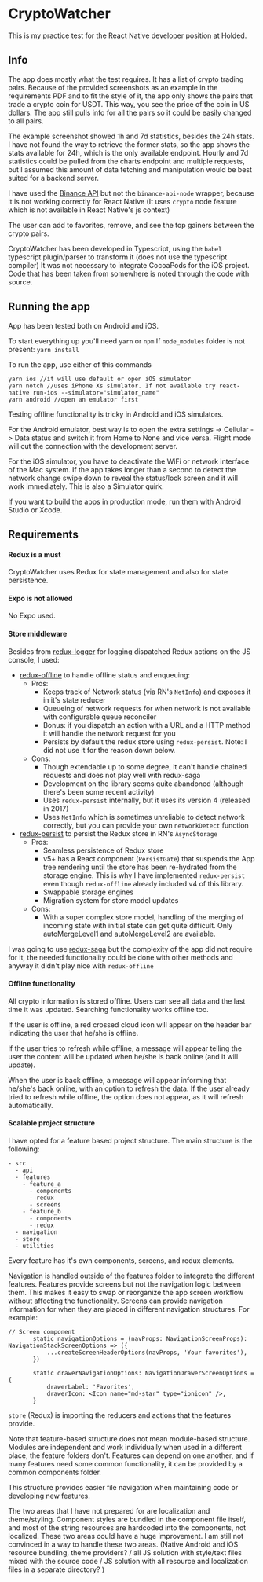 # CryptoWatcher

This is my practice test for the React Native developer position at Holded.

## Info
The app does mostly what the test requires. It has a list of crypto trading pairs. Because of the provided screenshots
as an example in the requirements PDF and to fit the style of it, the app only shows the pairs that trade a crypto coin
for USDT. This way, you see the price of the coin in US dollars. The app still pulls info for all the pairs so it could
be easily changed to all pairs.

The example screenshot showed 1h and 7d statistics, besides the 24h stats. I have not found the way to retrieve the 
former stats, so the app shows the stats available for 24h, which is the only available endpoint. Hourly and 7d
statistics could be pulled from the charts endpoint and multiple requests, but I assumed this amount of data fetching
and manipulation would be best suited for a backend server.

I have used the [Binance API](https://github.com/binance-exchange/binance-official-api-docs/blob/master/rest-api.md) but
not the `binance-api-node` wrapper, because it is not working correctly for React Native (It uses `crypto` node feature
which is not available in React Native's js context)

The user can add to favorites, remove, and see the top gainers between the crypto pairs.

CryptoWatcher has been developed in Typescript, using the `babel` typescript plugin/parser to transform it (does not use
the typescript compiler)
It was not necessary to integrate CocoaPods for the iOS project.
Code that has been taken from somewhere is noted through the code with source.


## Running the app
App has been tested both on Android and iOS.

To start everything up you'll need `yarn` or `npm`
If `node_modules` folder is not present:
```yarn install```

To run the app, use either of this commands
```$xslt
yarn ios //it will use default or open iOS simulator
yarn notch //uses iPhone Xs simulator. If not available try react-native run-ios --simulator="simulator_name"
yarn android //open an emulator first
```

Testing offline functionality is tricky in Android and iOS simulators.

For the Android emulator, best way is to open the extra settings -> Cellular -> Data status
and switch it from Home to None and vice versa. Flight mode will cut the connection with the development server.

For the iOS simulator, you have to deactivate the WiFi or network interface of the Mac system.
If the app takes longer than a second to detect the network change swipe down to reveal the status/lock screen and it
will work immediately. This is also a Simulator quirk.

If you want to build the apps in production mode, run them with Android Studio or Xcode. 

## Requirements
#### Redux is a must
CryptoWatcher uses Redux for state management and also for state persistence.
#### Expo is not allowed
No Expo used.
#### Store middleware
Besides from [redux-logger](https://github.com/LogRocket/redux-logger) for logging dispatched Redux actions on the
JS console, I used:
+ [redux-offline](https://github.com/redux-offline/redux-offline) to handle offline status and enqueuing:
    - Pros:
        - Keeps track of Network status (via RN's `NetInfo`) and exposes it in it's state reducer
        - Queueing of network requests for when network is not available with configurable queue reconciler
        - Bonus: if you dispatch an action with a URL and a HTTP method it will handle the network request for you
        - Persists by default the redux store using `redux-persist`. Note: I did not use it for the reason down below.
    - Cons:
        - Though extendable up to some degree, it can't handle chained requests and does not play well with redux-saga
        - Development on the library seems quite abandoned (although there's been some recent activity)
        - Uses `redux-persist` internally, but it uses its version 4 (released in 2017)
        - Uses `NetInfo` which is sometimes unreliable to detect network correctly, but you can provide your own 
        `networkDetect` function
+ [redux-persist](https://github.com/rt2zz/redux-persist) to persist the Redux store in RN's `AsyncStorage`
    - Pros: 
        - Seamless persistence of Redux store
        - v5+ has a React component (`PersistGate`) that suspends the App tree rendering until the store has been
        re-hydrated from the storage engine. This is why I have implemented `redux-persist` even though `redux-offline`
         already included v4 of this library.
        - Swappable storage engines
        - Migration system for store model updates
    - Cons:
        - With a super complex store model, handling of the merging of incoming state with initial state can get quite
         difficult. Only autoMergeLevel1 and autoMergeLevel2 are available.
         
I was going to use [redux-saga](https://github.com/redux-saga/redux-saga) but the complexity of the app did not require
 for it, the needed functionality could be done with other methods and anyway it didn't play nice with `redux-offline`
#### Offline functionality
All crypto information is stored offline. Users can see all data and the last time it was updated. Searching
functionality works offline too.

If the user is offline, a red crossed cloud icon will appear on the header bar indicating the user that he/she is
offline.

If the user tries to refresh while offline, a message will appear telling the user the content will be updated when
he/she is back online (and it will update). 

When the user is back offline, a message will appear informing that he/she's back online, with an option to refresh the 
data. If the user already tried to refresh while offline, the option does not appear, as it will refresh automatically.

#### Scalable project structure
I have opted for a feature based project structure.
The main structure is the following:
```
- src
  - api
  - features
    - feature_a
      - components
      - redux
      - screens
    - feature_b
      - components
      - redux
  - navigation
  - store
  - utilities
```
Every feature has it's own components, screens, and redux elements.

Navigation is handled outside of the features folder to integrate the different features. Features provide screens but
not the navigation logic between them. This makes it easy to swap or reorganize the app screen workflow without
affecting the functionality. Screens can provide navigation information for when they are placed in different navigation
structures. For example:
```
// Screen component
       static navigationOptions = (navProps: NavigationScreenProps): NavigationStackScreenOptions => ({
           ...createScreenHeaderOptions(navProps, 'Your favorites'),
       })
   
       static drawerNavigationOptions: NavigationDrawerScreenOptions = {
           drawerLabel: 'Favorites',
           drawerIcon: <Icon name="md-star" type="ionicon" />,
       }
```

`store` (Redux) is importing the reducers and actions that the features provide.

Note that feature-based structure does not mean module-based structure. Modules are independent and work individually
when used in a different place, the feature folders don't. Features can depend on one another, and if many features need
some common functionality, it can be provided by a common components folder.

This structure provides easier file navigation when maintaining code or developing new features.

The two areas that I have not prepared for are localization and theme/styling. Component styles are bundled in the
component file itself, and most of the string resources are hardcoded into the components, not localized. These two 
areas could have a huge improvement. I am still not convinced in a way to handle these two areas. (Native Android and
iOS resource bundling, theme providers? / all JS solution with style/text files mixed with the source code /
JS solution with all resource and localization files in a separate directory? )